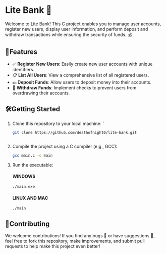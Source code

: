 # Lite Bank 🏦

Welcome to Lite Bank! This C project enables you to manage user accounts, register new users, display user information, and perform deposit and withdraw transactions while ensuring the security of funds. 💰

## 🌟Features

- ✅ **Register New Users**: Easily create new user accounts with unique identifiers.
- 📋 **List All Users**: View a comprehensive list of all registered users.
- 💵 **Deposit Funds**: Allow users to deposit money into their accounts.
- 💸 **Withdraw Funds**: Implement checks to prevent users from overdrawing their accounts.

## 🛠️Getting Started



1. Clone this repository to your local machine:
`
   ```bash
   git clone https://github.com/deathofnight0/lite-bank.git
 
2. Compile the project using a C compiler (e.g., GCC):
    ```bash
    gcc main.c -o main
3. Run the executable:
    #### WINDOWS
    ```bash
    ./main.exe
    ```

    ####    LINUX AND MAC
    ```bash
    ./main

## 🙏Contributing
We welcome contributions! If you find any bugs 🐛 or have suggestions 📝, feel free to fork this repository, make improvements, and submit pull requests to help make this project even better!

